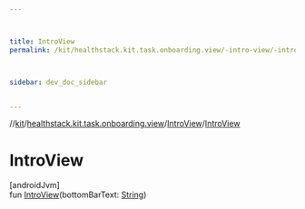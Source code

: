 ```yaml
---



title: IntroView
permalink: /kit/healthstack.kit.task.onboarding.view/-intro-view/-intro-view.html



sidebar: dev_doc_sidebar


---
```




//[kit](/kit.html)/[healthstack.kit.task.onboarding.view](../index.html)/[IntroView](index.html)/[IntroView](-intro-view.html)



# IntroView



[androidJvm]\
fun [IntroView](-intro-view.html)(bottomBarText: [String](https://kotlinlang.org/api/latest/jvm/stdlib/kotlin/-string/index.html))






